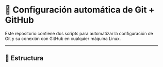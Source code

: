 # 🔧 Configuración automática de Git + GitHub

Este repositorio contiene dos scripts para automatizar la configuración de Git y su conexión con GitHub en cualquier máquina Linux.

---

## 🧱 Estructura
